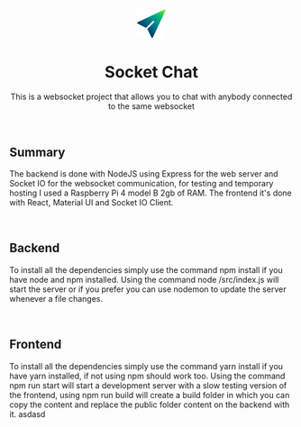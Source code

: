 <h3 align="center"><img src='https://raw.githubusercontent.com/JayexDesigns/socket-chat/main/frontend/public/img/favicon.png' width='10%'></h3>
<h1 align="center">Socket Chat</h1>
<p align="center">This is a websocket project that allows you to chat with anybody connected to the same websocket</p>
<br/>
<h2>Summary</h2>
<p>The backend is done with NodeJS using Express for the web server and Socket IO for the websocket communication, for testing and temporary hosting I used a Raspberry Pi 4 model B 2gb of RAM. The frontend it's done with React, Material UI and Socket IO Client.</p>
<br/>
<h2>Backend</h2>
<p>To install all the dependencies simply use the command npm install if you have node and npm installed. Using the command node /src/index.js will start the server or if you prefer you can use nodemon to update the server whenever a file changes.</p>
<br/>
<h2>Frontend</h2>
<p>To install all the dependencies simply use the command yarn install if you have yarn installed, if not using npm should work too. Using the command npm run start will start a development server with a slow testing version of the frontend, using npm run build will create a build folder in which you can copy the content and replace the public folder content on the backend with it. asdasd</p>
